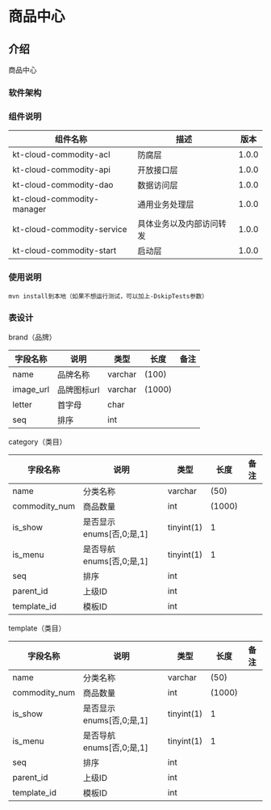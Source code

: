 # 商品中心

## 介绍
商品中心

### 软件架构

### 组件说明

| 组件名称                       | 描述           | 版本    |
|----------------------------|--------------|-------|
| kt-cloud-commodity-acl     | 防腐层          | 1.0.0 |
| kt-cloud-commodity-api     | 开放接口层        | 1.0.0 |
| kt-cloud-commodity-dao     | 数据访问层        | 1.0.0 |
| kt-cloud-commodity-manager | 通用业务处理层      | 1.0.0 |
| kt-cloud-commodity-service | 具体业务以及内部访问转发 | 1.0.0 |
| kt-cloud-commodity-start   | 启动层          | 1.0.0 |


### 使用说明
```
mvn install到本地（如果不想运行测试，可以加上-DskipTests参数）
```

### 表设计

brand（品牌）

| 字段名称      | 说明      | 类型      | 长度     | 备注  |
|-----------|---------|---------|--------|-----|
| name      | 品牌名称    | varchar | (100)  |     |
| image_url | 品牌图标url | varchar | (1000) |     |
| letter    | 首字母     | char    |        |     |
| seq       | 排序      | int     |        |     |

category（类目）

| 字段名称          | 说明                  | 类型         | 长度     | 备注  |
|---------------|---------------------|------------|--------|-----|
| name          | 分类名称                | varchar    | (50)   |     |
| commodity_num | 商品数量                | int        | (1000) |     |
| is_show       | 是否显示 enums[否,0;是,1] | tinyint(1) | 1      |     |
| is_menu       | 是否导航 enums[否,0;是,1] | tinyint(1) | 1      |     |
| seq           | 排序                  | int        |        |
| parent_id     | 上级ID                | int        |        |
| template_id   | 模板ID                | int        |        |


template（类目）

| 字段名称          | 说明                  | 类型         | 长度     | 备注  |
|---------------|---------------------|------------|--------|-----|
| name          | 分类名称                | varchar    | (50)   |     |
| commodity_num | 商品数量                | int        | (1000) |     |
| is_show       | 是否显示 enums[否,0;是,1] | tinyint(1) | 1      |     |
| is_menu       | 是否导航 enums[否,0;是,1] | tinyint(1) | 1      |     |
| seq           | 排序                  | int        |        |
| parent_id     | 上级ID                | int        |        |
| template_id   | 模板ID                | int        |        |